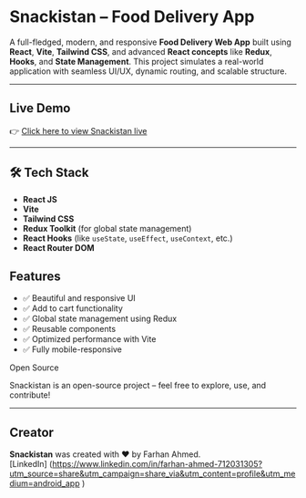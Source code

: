 #  Snackistan – Food Delivery App

A full-fledged, modern, and responsive **Food Delivery Web App** built using **React**, **Vite**, **Tailwind CSS**, and advanced **React concepts** like **Redux**, **Hooks**, and **State Management**. This project simulates a real-world application with seamless UI/UX, dynamic routing, and scalable structure.

---

## Live Demo

👉 [Click here to view Snackistan live](https://react-mega-project-food-delivery-we.vercel.app/)  


---

## 🛠️ Tech Stack

- **React JS**
- **Vite**
- **Tailwind CSS**
- **Redux Toolkit** (for global state management)
- **React Hooks** (like `useState`, `useEffect`, `useContext`, etc.)
- **React Router DOM**



##  Features

- ✅ Beautiful and responsive UI
- ✅ Add to cart functionality
- ✅ Global state management using Redux
- ✅ Reusable components
- ✅ Optimized performance with Vite
- ✅ Fully mobile-responsive

Open Source

Snackistan is an open-source project – feel free to explore, use, and contribute!

---

##  Creator

**Snackistan** was created with ❤️ by Farhan Ahmed.  
[LinkedIn] (https://www.linkedin.com/in/farhan-ahmed-712031305?utm_source=share&utm_campaign=share_via&utm_content=profile&utm_medium=android_app )